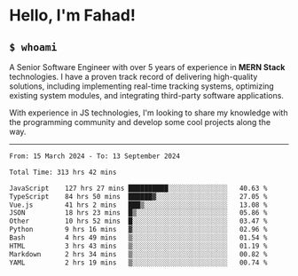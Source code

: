 <h1>Hello, I'm Fahad!</h1>

<h2><code>$ whoami</code></h2>

A Senior Software Engineer with over 5 years of experience in **MERN Stack** technologies. I have a proven track record of delivering high-quality solutions, including implementing real-time tracking systems, optimizing existing system modules, and integrating third-party software applications.

With experience in JS technologies, I'm looking to share my knowledge with the programming community and develop some cool projects along the way.

---

<!--START_SECTION:waka-->

```txt
From: 15 March 2024 - To: 13 September 2024

Total Time: 313 hrs 42 mins

JavaScript    127 hrs 27 mins ██████████░░░░░░░░░░░░░░░   40.63 %
TypeScript    84 hrs 50 mins  ██████▓░░░░░░░░░░░░░░░░░░   27.05 %
Vue.js        41 hrs 2 mins   ███▒░░░░░░░░░░░░░░░░░░░░░   13.08 %
JSON          18 hrs 23 mins  █▒░░░░░░░░░░░░░░░░░░░░░░░   05.86 %
Other         10 hrs 52 mins  █░░░░░░░░░░░░░░░░░░░░░░░░   03.47 %
Python        9 hrs 16 mins   ▓░░░░░░░░░░░░░░░░░░░░░░░░   02.96 %
Bash          4 hrs 49 mins   ▒░░░░░░░░░░░░░░░░░░░░░░░░   01.54 %
HTML          3 hrs 43 mins   ▒░░░░░░░░░░░░░░░░░░░░░░░░   01.19 %
Markdown      2 hrs 34 mins   ▒░░░░░░░░░░░░░░░░░░░░░░░░   00.82 %
YAML          2 hrs 19 mins   ▒░░░░░░░░░░░░░░░░░░░░░░░░   00.74 %
```

<!--END_SECTION:waka-->

<!--
**heyFahad/heyFahad** is a ✨ _special_ ✨ repository because its `README.md` (this file) appears on your GitHub profile.

Here are some ideas to get you started:

- 🔭 I’m currently working on ...
- 🌱 I’m currently learning ...
- 👯 I’m looking to collaborate on ...
- 🤔 I’m looking for help with ...
- 💬 Ask me about ...
- 📫 How to reach me: ...
- 😄 Pronouns: ...
- ⚡ Fun fact: ...
-->
